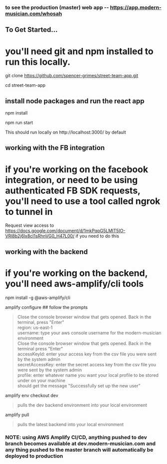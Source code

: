 ### to see the production (master) web app -- https://app.modern-musician.com/whosah

## To Get Started...

# you'll need git and npm installed to run this locally.

 git clone https://github.com/spencer-grimes/street-team-app.git

 cd street-team-app
 
 ## install node packages and run the react app
 npm install

 npm run start

This should run locally on http://localhost:3000/ by default

## working with the FB integration
# if you're working on the facebook integration, or need to be using authenticated FB SDK requests, you'll need to use a tool called ngrok to tunnel in
Request view access to https://docs.google.com/document/d/1mkPqpG5LMIT5IO-VRl8b2j6lx8cI1sRhnVG0_H47L00/ if you need to do this
 
## working with the backend
# if you're working on the backend, you'll need aws-amplify/cli tools
 npm install -g @aws-amplify/cli
 
 amplify configure ## follow the prompts
> Close the console browser window that gets opened. Back in the terminal, press "Enter" <br>
> region: us-east-1 <br>
> username: type your aws console username for the modern-musician environment <br>
> Close the console browser window that gets opened. Back in the terminal press "Enter" <br>
> accessKeyId: enter your access key from the csv file you were sent by the system admin <br>
> secretAccessKey: enter the secret access key from the csv file you were sent by the system admin <br>
> profile: enter whatever name you want your local profile to be stored under on your machine <br>
> should get the message "Successfully set up the new user" <br>

 amplify env checkout dev 
> pulls the dev backend environment into your local environment <br>

 amplify pull 
> pulls the latest backend into your local environment <br>


### NOTE: using AWS Amplify CI/CD, anything pushed to dev branch becomes available at dev.modern-musician.com and any thing pushed to the master branch will automatically be deployed to production
